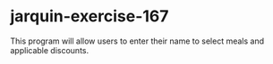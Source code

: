 # jarquin-exercise-167
This program will allow users to enter their name to select meals and applicable discounts.
